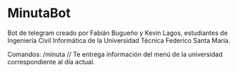 # MinutaBot

Bot de telegram creado por Fabián Bugueño y Kevin Lagos, estudiantes de Ingeniería Civil Informática de la Universidad Técnica Federico Santa María.

Comandos:
/minuta // Te entrega información del menú de la universidad correspondiente al día actual.
